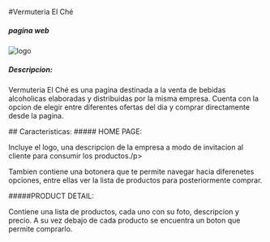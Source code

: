 #Vermuteria El Ché 
#####  *pagina web*


![logo](https://encrypted-tbn0.gstatic.com/images?q=tbn:ANd9GcQ6VRK3wuIZFv47BOksKoJ6k8jcHAQrxVYtvw&usqp=CAU "logo")
##### *Descripcion:*<p>
Vermuteria El Ché es una pagina destinada a la venta de bebidas alcoholicas elaboradas y distribuidas por la misma empresa.
Cuenta con la opcion de elegir entre diferentes ofertas del dia y comprar directamente desde la pagina.
</p>
## Caracteristicas:
##### HOME PAGE:
<p> Incluye el logo, una descripcion de la empresa a modo de invitacion al cliente para consumir los productos./p>
<p>
Tambien contiene una botonera que te permite navegar hacia diferenetes opciones, entre ellas ver la lista de productos para posteriormente comprar.
</p>
#####PRODUCT DETAIL:
<p>
Contiene una lista de productos, cada uno con su foto, descripcion y precio.
A su vez debajo de cada producto se encuentra un boton que permite comprarlo.
</p>
